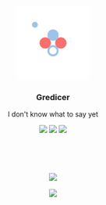 
<p align="center"><img src="img/animation_200_kytszf9g.gif" width="150"/>
<h3 align="center"><strong>Gredicer</strong></h3>
<p align="center">I don't know what to say yet</p>

<p align="center"> 
    <img src="https://visitor-badge.glitch.me/badge?page_id=gredicer.gredicer"/>
    <img src="https://img.shields.io/badge/language-kotlin-orange.svg"/>
    <img src="https://img.shields.io/badge/license-Apache-blue"/> 
</p>

<br/>
<br/>
<br/>
<p align="center"> 
<img src="https://github-readme-stats.vercel.app/api?username=Gredicer" /> 
 </p>
 <p align="center"> 
 <img src="https://github-readme-stats.vercel.app/api/top-langs/?username=Gredicer" />
 </p>



